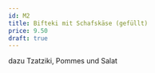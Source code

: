 ```yaml
---
id: M2
title: Bifteki mit Schafskäse (gefüllt)
price: 9.50
draft: true
---
```


dazu Tzatziki, Pommes und Salat
